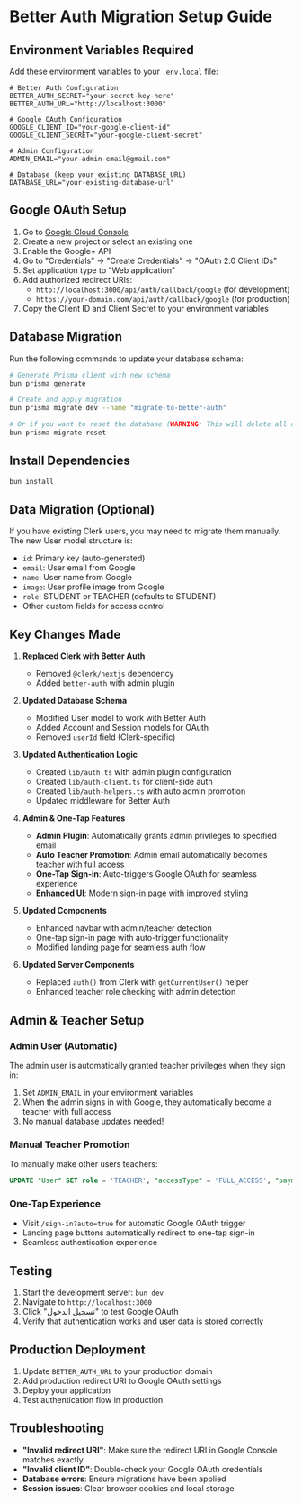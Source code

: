 # Better Auth Migration Setup Guide

## Environment Variables Required

Add these environment variables to your `.env.local` file:

```env
# Better Auth Configuration
BETTER_AUTH_SECRET="your-secret-key-here"
BETTER_AUTH_URL="http://localhost:3000"

# Google OAuth Configuration
GOOGLE_CLIENT_ID="your-google-client-id"
GOOGLE_CLIENT_SECRET="your-google-client-secret"

# Admin Configuration
ADMIN_EMAIL="your-admin-email@gmail.com"

# Database (keep your existing DATABASE_URL)
DATABASE_URL="your-existing-database-url"
```

## Google OAuth Setup

1. Go to [Google Cloud Console](https://console.cloud.google.com/)
2. Create a new project or select an existing one
3. Enable the Google+ API
4. Go to "Credentials" → "Create Credentials" → "OAuth 2.0 Client IDs"
5. Set application type to "Web application"
6. Add authorized redirect URIs:
   - `http://localhost:3000/api/auth/callback/google` (for development)
   - `https://your-domain.com/api/auth/callback/google` (for production)
7. Copy the Client ID and Client Secret to your environment variables

## Database Migration

Run the following commands to update your database schema:

```bash
# Generate Prisma client with new schema
bun prisma generate

# Create and apply migration
bun prisma migrate dev --name "migrate-to-better-auth"

# Or if you want to reset the database (WARNING: This will delete all data)
bun prisma migrate reset
```

## Install Dependencies

```bash
bun install
```

## Data Migration (Optional)

If you have existing Clerk users, you may need to migrate them manually. The new User model structure is:

- `id`: Primary key (auto-generated)
- `email`: User email from Google
- `name`: User name from Google
- `image`: User profile image from Google
- `role`: STUDENT or TEACHER (defaults to STUDENT)
- Other custom fields for access control

## Key Changes Made

1. **Replaced Clerk with Better Auth**
   - Removed `@clerk/nextjs` dependency
   - Added `better-auth` with admin plugin

2. **Updated Database Schema**
   - Modified User model to work with Better Auth
   - Added Account and Session models for OAuth
   - Removed `userId` field (Clerk-specific)

3. **Updated Authentication Logic**
   - Created `lib/auth.ts` with admin plugin configuration
   - Created `lib/auth-client.ts` for client-side auth
   - Created `lib/auth-helpers.ts` with auto admin promotion
   - Updated middleware for Better Auth

4. **Admin & One-Tap Features**
   - **Admin Plugin**: Automatically grants admin privileges to specified email
   - **Auto Teacher Promotion**: Admin email automatically becomes teacher with full access
   - **One-Tap Sign-in**: Auto-triggers Google OAuth for seamless experience
   - **Enhanced UI**: Modern sign-in page with improved styling

5. **Updated Components**
   - Enhanced navbar with admin/teacher detection
   - One-tap sign-in page with auto-trigger functionality
   - Modified landing page for seamless auth flow

6. **Updated Server Components**
   - Replaced `auth()` from Clerk with `getCurrentUser()` helper
   - Enhanced teacher role checking with admin detection

## Admin & Teacher Setup

### Admin User (Automatic)
The admin user is automatically granted teacher privileges when they sign in:

1. Set `ADMIN_EMAIL` in your environment variables
2. When the admin signs in with Google, they automatically become a teacher with full access
3. No manual database updates needed!

### Manual Teacher Promotion
To manually make other users teachers:

```sql
UPDATE "User" SET role = 'TEACHER', "accessType" = 'FULL_ACCESS', "paymentReceived" = true WHERE email = 'teacher@example.com';
```

### One-Tap Experience
- Visit `/sign-in?auto=true` for automatic Google OAuth trigger
- Landing page buttons automatically redirect to one-tap sign-in
- Seamless authentication experience

## Testing

1. Start the development server: `bun dev`
2. Navigate to `http://localhost:3000`
3. Click "تسجيل الدخول" to test Google OAuth
4. Verify that authentication works and user data is stored correctly

## Production Deployment

1. Update `BETTER_AUTH_URL` to your production domain
2. Add production redirect URI to Google OAuth settings
3. Deploy your application
4. Test authentication flow in production

## Troubleshooting

- **"Invalid redirect URI"**: Make sure the redirect URI in Google Console matches exactly
- **"Invalid client ID"**: Double-check your Google OAuth credentials
- **Database errors**: Ensure migrations have been applied
- **Session issues**: Clear browser cookies and local storage